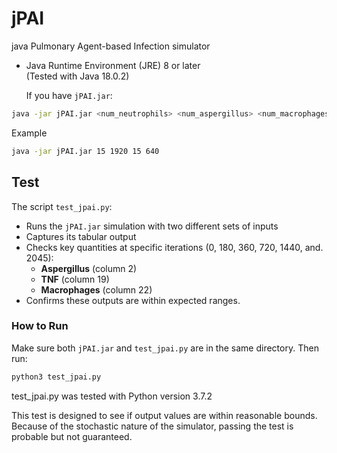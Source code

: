 # jPAI
java Pulmonary Agent-based Infection simulator

- Java Runtime Environment (JRE) 8 or later  
  (Tested with Java 18.0.2)

  If you have `jPAI.jar`:

```bash
java -jar jPAI.jar <num_neutrophils> <num_aspergillus> <num_macrophages> <num_pneumocytes>
```

Example
```bash
java -jar jPAI.jar 15 1920 15 640
```


## Test

The script `test_jpai.py`:

- Runs the `jPAI.jar` simulation with two different sets of inputs
- Captures its tabular output
- Checks key quantities at specific iterations (0, 180, 360, 720, 1440, and. 2045):
  - **Aspergillus** (column 2)
  - **TNF** (column 19)
  - **Macrophages** (column 22)
- Confirms these outputs are within expected ranges.

### How to Run

Make sure both `jPAI.jar` and `test_jpai.py` are in the same directory. Then run:

```bash
python3 test_jpai.py
```

test_jpai.py was tested with Python version 3.7.2

This test is designed to see if output values are within reasonable bounds. Because of the stochastic nature of the simulator, passing the test is probable but not guaranteed.
